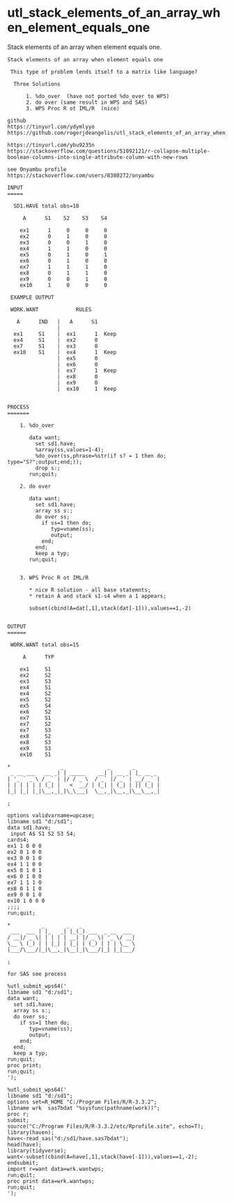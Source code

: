 # utl_stack_elements_of_an_array_when_element_equals_one
Stack elements of an array when element equals one.  

    Stack elements of an array when element equals one

     This type of problem lends itself to a matrix like language?

      Three Solutions

          1. %do_over  (have not ported %do_over to WPS)
          2. do over (same result in WPS and SAS)
          3. WPS Proc R ot IML/R  (nice)

    github
    https://tinyurl.com/ydymlyyo
    https://github.com/rogerjdeangelis/utl_stack_elements_of_an_array_when_element_equals_one

    https://tinyurl.com/ybu9235n
    https://stackoverflow.com/questions/51092121/r-collapse-multiple-boolean-columns-into-single-attribute-column-with-new-rows

    see Onyambu profile
    https://stackoverflow.com/users/8380272/onyambu

    INPUT
    =====

      SD1.HAVE total obs=10

         A      S1    S2    S3    S4

        ex1      1     0     0     0
        ex2      0     1     0     0
        ex3      0     0     1     0
        ex4      1     1     0     0
        ex5      0     1     0     1
        ex6      0     1     0     0
        ex7      1     1     1     0
        ex8      0     1     1     0
        ex9      0     0     1     0
        ex10     1     0     0     0

     EXAMPLE OUTPUT

     WORK.WANT            RULES

       A      IND   |   A      S1
                    |
      ex1     S1    |  ex1      1  Keep
      ex4     S1    |  ex2      0
      ex7     S1    |  ex3      0
      ex10    S1    |  ex4      1  Keep
                    |  ex5      0
                    |  ex6      0
                    |  ex7      1  Keep
                    |  ex8      0
                    |  ex9      0
                    |  ex10     1  Keep


    PROCESS
    =======

        1. %do_over

           data want;
             set sd1.have;
             %array(ss,values=1-4);
             %do_over(ss,phrase=%str(if s? = 1 then do; type="S?";output;end;));
             drop s:;
           run;quit;

        2. do over

           data want;
             set sd1.have;
             array ss s:;
             do over ss;
               if ss=1 then do;
                  typ=vname(ss);
                  output;
               end;
             end;
             keep a typ;
           run;quit;


        3. WPS Proc R ot IML/R

           * nice R solution - all base statemnts;
           * retain A and stack s1-s4 when a 1 appears;

           subset(cbind(A=dat[,1],stack(dat[-1])),values==1,-2)


    OUTPUT
    ======

     WORK.WANT total obs=15

         A      TYP

        ex1     S1
        ex2     S2
        ex3     S3
        ex4     S1
        ex4     S2
        ex5     S2
        ex5     S4
        ex6     S2
        ex7     S1
        ex7     S2
        ex7     S3
        ex8     S2
        ex8     S3
        ex9     S3
        ex10    S1

    *                _              _       _
     _ __ ___   __ _| | _____    __| | __ _| |_ __ _
    | '_ ` _ \ / _` | |/ / _ \  / _` |/ _` | __/ _` |
    | | | | | | (_| |   <  __/ | (_| | (_| | || (_| |
    |_| |_| |_|\__,_|_|\_\___|  \__,_|\__,_|\__\__,_|

    ;

    options validvarname=upcase;
    libname sd1 "d:/sd1";
    data sd1.have;
     input A$ S1 S2 S3 S4;
    cards4;
    ex1 1 0 0 0
    ex2 0 1 0 0
    ex3 0 0 1 0
    ex4 1 1 0 0
    ex5 0 1 0 1
    ex6 0 1 0 0
    ex7 1 1 1 0
    ex8 0 1 1 0
    ex9 0 0 1 0
    ex10 1 0 0 0
    ;;;;
    run;quit;

    *          _       _   _
     ___  ___ | |_   _| |_(_) ___  _ __  ___
    / __|/ _ \| | | | | __| |/ _ \| '_ \/ __|
    \__ \ (_) | | |_| | |_| | (_) | | | \__ \
    |___/\___/|_|\__,_|\__|_|\___/|_| |_|___/

    ;

    for SAS see process

    %utl_submit_wps64('
    libname sd1 "d:/sd1";
    data want;
      set sd1.have;
      array ss s:;
      do over ss;
        if ss=1 then do;
           typ=vname(ss);
           output;
        end;
      end;
      keep a typ;
    run;quit;
    proc print;
    run;quit;
    ');

    %utl_submit_wps64('
    libname sd1 "d:/sd1";
    options set=R_HOME "C:/Program Files/R/R-3.3.2";
    libname wrk  sas7bdat "%sysfunc(pathname(work))";
    proc r;
    submit;
    source("C:/Program Files/R/R-3.3.2/etc/Rprofile.site", echo=T);
    library(haven);
    have<-read_sas("d:/sd1/have.sas7bdat");
    head(have);
    library(tidyverse);
    want<-subset(cbind(A=have[,1],stack(have[-1])),values==1,-2);
    endsubmit;
    import r=want data=wrk.wantwps;
    run;quit;
    proc print data=wrk.wantwps;
    run;quit;
    ');

